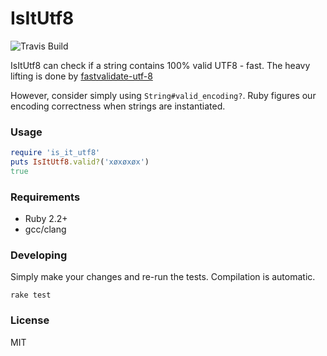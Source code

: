 # IsItUtf8

![Travis Build](https://api.travis-ci.org/jamescook/is_it_utf8.svg?branch=master)

IsItUtf8 can check if a string contains 100% valid UTF8 - fast. The heavy
lifting is done by [fastvalidate-utf-8](https://github.com/lemire/fastvalidate-utf-8)

However, consider simply using `String#valid_encoding?`. Ruby figures our encoding correctness
when strings are instantiated.

### Usage
```ruby
require 'is_it_utf8'
puts IsItUtf8.valid?('xøxøxøx')
true
```


### Requirements
* Ruby 2.2+
* gcc/clang

### Developing

Simply make your changes and re-run the tests. Compilation is automatic.
```
rake test
```

### License

MIT
